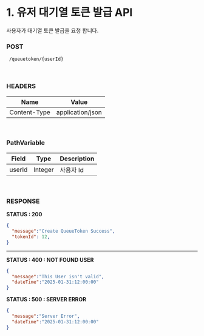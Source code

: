 # 1. 유저 대기열 토큰 발급 API
사용자가 대기열  토큰 발급을 요청 합니다.
<br>

### POST
```method
 /queuetoken/{userId}
```
<br>

### HEADERS
| Name          | Value               |
|---------------|---------------------|
| Content-Type  | application/json    |

<br>

### PathVariable
| Field          | Type               |Description|
|---------------|---------------------|------------------------------|
| userId  | Integer    | 사용자 Id |

<br>


### RESPONSE

**STATUS : 200**
```json
{
  "message":"Create QueueToken Success",
  "tokenId": 12,
}
```
---
**STATUS : 400 : NOT FOUND USER**
```json
{
  "message":"This User isn't valid",
  "dateTime":"2025-01-31:12:00:00"
}
```
**STATUS : 500 : SERVER ERROR**
```json
{
  "message":"Server Error",
  "dateTime":"2025-01-31:12:00:00"
}
```
